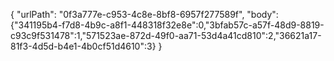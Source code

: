 {
  "urlPath": "0f3a777e-c953-4c8e-8bf8-6957f277589f",
  "body": {"341195b4-f7d8-4b9c-a8f1-448318f32e8e":0,"3bfab57c-a57f-48d9-8819-c93c9f531478":1,"571523ae-872d-49f0-aa71-53d4a41cd810":2,"36621a17-81f3-4d5d-b4e1-4b0cf51d4610":3}
}
